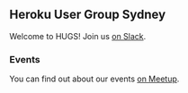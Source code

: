 ## Heroku User Group Sydney

Welcome to HUGS! Join us [on Slack]( https://join.slack.com/t/heroku-ugs/shared_invite/enQtNzA5NDcwNjc1NzQ4LWI4NjAxMTNlYzI4YWNlZGE1YjM2NDllM2VhZTU0ODljMmM1MTcxNmI4NzkyMzVhZjA1MGUwZDk4NmVlMzUxZjE).

### Events

You can find out about our events [on Meetup](https://www.meetup.com/heroku-user-group-sydney/).
